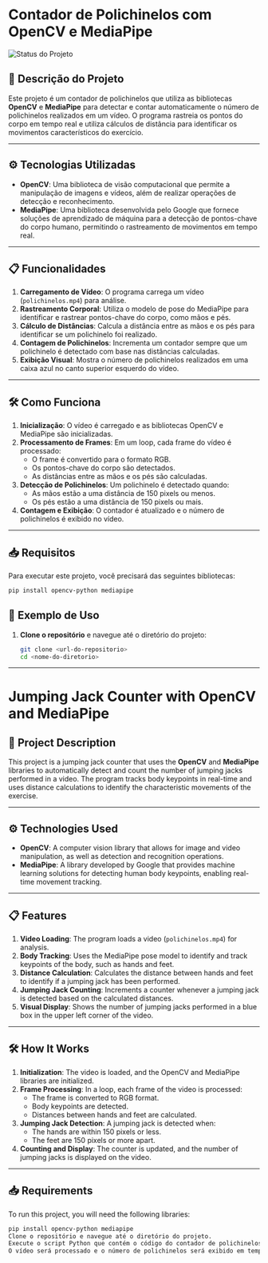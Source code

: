 # Contador de Polichinelos com OpenCV e MediaPipe
![Status do Projeto](https://img.shields.io/badge/Status-Concluído-brightgreen)

## 📖 Descrição do Projeto

Este projeto é um contador de polichinelos que utiliza as bibliotecas **OpenCV** e **MediaPipe** para detectar e contar automaticamente o número de polichinelos realizados em um vídeo. O programa rastreia os pontos do corpo em tempo real e utiliza cálculos de distância para identificar os movimentos característicos do exercício.

---

## ⚙️ Tecnologias Utilizadas

- **OpenCV**: Uma biblioteca de visão computacional que permite a manipulação de imagens e vídeos, além de realizar operações de detecção e reconhecimento.
- **MediaPipe**: Uma biblioteca desenvolvida pelo Google que fornece soluções de aprendizado de máquina para a detecção de pontos-chave do corpo humano, permitindo o rastreamento de movimentos em tempo real.

---

## 📋 Funcionalidades

1. **Carregamento de Vídeo**: O programa carrega um vídeo (`polichinelos.mp4`) para análise.
2. **Rastreamento Corporal**: Utiliza o modelo de pose do MediaPipe para identificar e rastrear pontos-chave do corpo, como mãos e pés.
3. **Cálculo de Distâncias**: Calcula a distância entre as mãos e os pés para identificar se um polichinelo foi realizado.
4. **Contagem de Polichinelos**: Incrementa um contador sempre que um polichinelo é detectado com base nas distâncias calculadas.
5. **Exibição Visual**: Mostra o número de polichinelos realizados em uma caixa azul no canto superior esquerdo do vídeo.

---

## 🛠️ Como Funciona

1. **Inicialização**: O vídeo é carregado e as bibliotecas OpenCV e MediaPipe são inicializadas.
2. **Processamento de Frames**: Em um loop, cada frame do vídeo é processado:
   - O frame é convertido para o formato RGB.
   - Os pontos-chave do corpo são detectados.
   - As distâncias entre as mãos e os pés são calculadas.
3. **Detecção de Polichinelos**: Um polichinelo é detectado quando:
   - As mãos estão a uma distância de 150 pixels ou menos.
   - Os pés estão a uma distância de 150 pixels ou mais.
4. **Contagem e Exibição**: O contador é atualizado e o número de polichinelos é exibido no vídeo.

---

## 📥 Requisitos

Para executar este projeto, você precisará das seguintes bibliotecas:

````bash
pip install opencv-python mediapipe
````
## 📸 Exemplo de Uso

1. **Clone o repositório** e navegue até o diretório do projeto:
   ```bash
   git clone <url-do-repositorio>
   cd <nome-do-diretorio>


---


# Jumping Jack Counter with OpenCV and MediaPipe

## 📖 Project Description

This project is a jumping jack counter that uses the **OpenCV** and **MediaPipe** libraries to automatically detect and count the number of jumping jacks performed in a video. The program tracks body keypoints in real-time and uses distance calculations to identify the characteristic movements of the exercise.

---

## ⚙️ Technologies Used

- **OpenCV**: A computer vision library that allows for image and video manipulation, as well as detection and recognition operations.
- **MediaPipe**: A library developed by Google that provides machine learning solutions for detecting human body keypoints, enabling real-time movement tracking.

---

## 📋 Features

1. **Video Loading**: The program loads a video (`polichinelos.mp4`) for analysis.
2. **Body Tracking**: Uses the MediaPipe pose model to identify and track keypoints of the body, such as hands and feet.
3. **Distance Calculation**: Calculates the distance between hands and feet to identify if a jumping jack has been performed.
4. **Jumping Jack Counting**: Increments a counter whenever a jumping jack is detected based on the calculated distances.
5. **Visual Display**: Shows the number of jumping jacks performed in a blue box in the upper left corner of the video.

---

## 🛠️ How It Works

1. **Initialization**: The video is loaded, and the OpenCV and MediaPipe libraries are initialized.
2. **Frame Processing**: In a loop, each frame of the video is processed:
   - The frame is converted to RGB format.
   - Body keypoints are detected.
   - Distances between hands and feet are calculated.
3. **Jumping Jack Detection**: A jumping jack is detected when:
   - The hands are within 150 pixels or less.
   - The feet are 150 pixels or more apart.
4. **Counting and Display**: The counter is updated, and the number of jumping jacks is displayed on the video.

---

## 📥 Requirements

To run this project, you will need the following libraries:

```bash
pip install opencv-python mediapipe
Clone o repositório e navegue até o diretório do projeto.
Execute o script Python que contém o código do contador de polichinelos.
O vídeo será processado e o número de polichinelos será exibido em tempo real.
```


